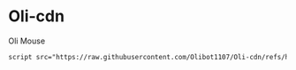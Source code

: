 # Oli-cdn

Oli Mouse
```html
script src="https://raw.githubusercontent.com/Olibot1107/Oli-cdn/refs/heads/main/cdn/mouse.js"></script>
```
